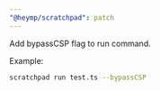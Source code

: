 ```yaml
---
"@heymp/scratchpad": patch
---
```


Add bypassCSP flag to run command.

Example:

```bash
scratchpad run test.ts --bypassCSP
```
